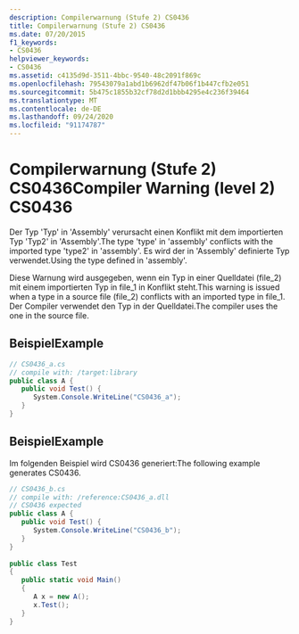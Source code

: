 ```yaml
---
description: Compilerwarnung (Stufe 2) CS0436
title: Compilerwarnung (Stufe 2) CS0436
ms.date: 07/20/2015
f1_keywords:
- CS0436
helpviewer_keywords:
- CS0436
ms.assetid: c4135d9d-3511-4bbc-9540-48c2091f869c
ms.openlocfilehash: 79543079a1abd1b6962df47b06f1b447cfb2e051
ms.sourcegitcommit: 5b475c1855b32cf78d2d1bbb4295e4c236f39464
ms.translationtype: MT
ms.contentlocale: de-DE
ms.lasthandoff: 09/24/2020
ms.locfileid: "91174787"
---
```

# <a name="compiler-warning-level-2-cs0436"></a><span data-ttu-id="a2ba2-103">Compilerwarnung (Stufe 2) CS0436</span><span class="sxs-lookup"><span data-stu-id="a2ba2-103">Compiler Warning (level 2) CS0436</span></span>

<span data-ttu-id="a2ba2-104">Der Typ 'Typ' in 'Assembly' verursacht einen Konflikt mit dem importierten Typ 'Typ2' in 'Assembly'.</span><span class="sxs-lookup"><span data-stu-id="a2ba2-104">The type 'type' in 'assembly' conflicts with the imported type 'type2' in 'assembly'.</span></span> <span data-ttu-id="a2ba2-105">Es wird der in 'Assembly' definierte Typ verwendet.</span><span class="sxs-lookup"><span data-stu-id="a2ba2-105">Using the type defined in 'assembly'.</span></span>  
  
 <span data-ttu-id="a2ba2-106">Diese Warnung wird ausgegeben, wenn ein Typ in einer Quelldatei (file_2) mit einem importierten Typ in file_1 in Konflikt steht.</span><span class="sxs-lookup"><span data-stu-id="a2ba2-106">This warning is issued when a type in a source file (file_2) conflicts with an imported type in file_1.</span></span> <span data-ttu-id="a2ba2-107">Der Compiler verwendet den Typ in der Quelldatei.</span><span class="sxs-lookup"><span data-stu-id="a2ba2-107">The compiler uses the one in the source file.</span></span>  
  
## <a name="example"></a><span data-ttu-id="a2ba2-108">Beispiel</span><span class="sxs-lookup"><span data-stu-id="a2ba2-108">Example</span></span>  
  
```csharp  
// CS0436_a.cs  
// compile with: /target:library  
public class A {  
   public void Test() {  
      System.Console.WriteLine("CS0436_a");  
   }  
}  
```  
  
## <a name="example"></a><span data-ttu-id="a2ba2-109">Beispiel</span><span class="sxs-lookup"><span data-stu-id="a2ba2-109">Example</span></span>  

 <span data-ttu-id="a2ba2-110">Im folgenden Beispiel wird CS0436 generiert:</span><span class="sxs-lookup"><span data-stu-id="a2ba2-110">The following example generates CS0436.</span></span>  
  
```csharp  
// CS0436_b.cs  
// compile with: /reference:CS0436_a.dll  
// CS0436 expected  
public class A {
   public void Test() {  
      System.Console.WriteLine("CS0436_b");  
   }  
}  
  
public class Test
{  
   public static void Main()
   {  
      A x = new A();  
      x.Test();  
   }  
}  
```
